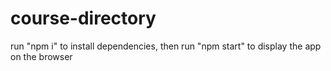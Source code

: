 # course-directory
run "npm i" to install dependencies,
then run "npm start" to display the app on the browser
